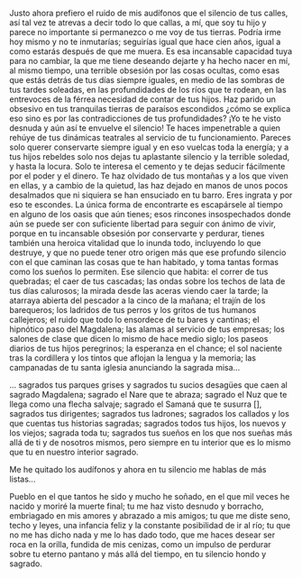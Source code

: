 

Justo ahora prefiero el ruido de mis audífonos que el silencio de tus calles, así tal vez te atrevas a decir todo lo que callas, a mí, que soy tu hijo y parece no importante si permanezco o me voy de tus tierras. Podría irme hoy mismo y no te inmutarías; seguirías igual que hace cien años, igual a como estarás después de que me muera. Es esa incansable capacidad tuya para no cambiar, la que me tiene deseando dejarte y ha hecho nacer en mí, al mismo tiempo, una terrible obsesión por las cosas ocultas, como esas que estás detrás de tus días siempre iguales, en medio de las sombras de tus tardes soleadas, en las profundidades de los ríos que te rodean, en las entrevoces de la férrea necesidad de contar de tus hijos. Haz parido un obsesivo en tus tranquilas tierras de paraísos escondidos ¿cómo se explica eso sino es por las contradicciones de tus profundidades? ¡Yo te he visto desnuda y aún así te envuelve el silencio!
Te haces impenetrable a quien rehúye de tus dinámicas teatrales al servicio de tu funcionamiento. Pareces solo querer conservarte siempre igual y en eso vuelcas toda la energía; y a tus hijos rebeldes solo nos dejas tu aplastante silencio y la terrible soledad, y hasta la locura. Solo te interesa el cemento y te dejas seducir fácilmente por el poder y el dinero. Te haz olvidado de tus montañas y a los que viven en ellas, y a cambio de la quietud, las haz dejado en manos de unos pocos desalmados que ni siquiera se han ensuciado en tu barro.
Eres ingrata y por eso te escondes. La única forma de encontrarte es escapársele al tiempo en alguno de los oasis que aún tienes; esos rincones insospechados donde aún se puede ser con suficiente libertad para seguir con ánimo de vivir, porque en tu incansable obsesión por conservarte y perdurar, tienes también una heroica vitalidad que lo inunda todo, incluyendo lo que destruye, y que no puede tener otro origen más que ese profundo silencio con el que caminan las cosas que te han habitado, y toma tantas formas como los sueños lo permiten. Ese silencio que habita: el correr de tus quebradas; el caer de tus cascadas; las ondas sobre los techos de lata de tus días calurosos; la mirada desde las aceras viendo caer la tarde; la atarraya abierta del pescador a la cinco de la mañana; el trajín de los barequeros; los ladridos de tus perros y los gritos de tus humanos callejeros; el ruido que todo lo ensordece de tu bares y cantinas; el hipnótico paso del Magdalena; las alamas al servicio de tus empresas; los salones de clase que dicen lo mismo de hace medio siglo; los paseos diarios de tus hijos peregrinos; la esperanza en el chance; el sol naciente tras la cordillera y los tintos que aflojan la lengua y  la memoria; las campanadas de tu santa iglesia anunciando la sagrada misa... 

... sagrados tus parques grises y sagrados tu sucios desagües que caen al sagrado Magdalena; sagrado el Nare que te abraza; sagrado el Nuz que te llega como una flecha salvaje; sagrado el Samaná que te susurra [], sagrados tus dirigentes; sagrados tus ladrones; sagrados los callados y los que cuentas tus historias sagradas; sagrados todos tus hijos, los nuevos y los viejos; sagrada toda tu; sagrados tus sueños en los que nos sueñas más allá de ti y de nosotros mismos, pero siempre en tu interior que es lo mismo que tu en nuestro interior sagrado.

Me he quitado los audífonos y ahora en tu silencio me hablas de más listas...

Pueblo en el que tantos he sido y mucho he soñado, en el que mil veces he nacido y moriré la muerte final; tu me haz visto desnudo y borracho, embriagado en mis amores y abrazado a mis amigos; tu que me diste seno, techo y leyes, una infancia feliz y la constante posibilidad de ir al río; tu que no me has dicho nada y me lo has dado todo, que me haces desear ser roca en la orilla, fundida de mis cenizas, como un impulso de perdurar sobre tu eterno pantano y más allá del tiempo, en tu silencio hondo y sagrado. 